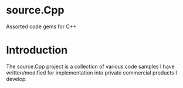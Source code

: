 # source.Cpp

Assorted code gems for C++

Introduction
============

The source.Cpp project is a collection of various code samples I have written/modified for implementation into private commercial products I develop.